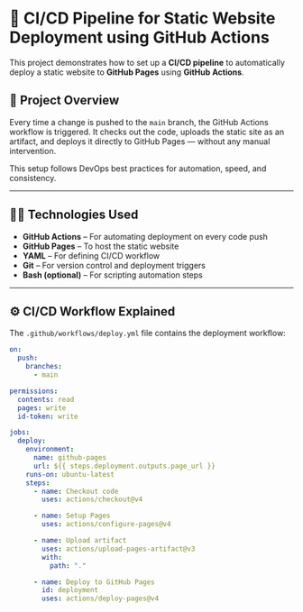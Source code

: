 # 🚀 CI/CD Pipeline for Static Website Deployment using GitHub Actions

This project demonstrates how to set up a **CI/CD pipeline** to automatically deploy a static website to **GitHub Pages** using **GitHub Actions**.

## 📌 Project Overview

Every time a change is pushed to the `main` branch, the GitHub Actions workflow is triggered. It checks out the code, uploads the static site as an artifact, and deploys it directly to GitHub Pages — without any manual intervention.

This setup follows DevOps best practices for automation, speed, and consistency.

---

## 🧑‍💻 Technologies Used

- **GitHub Actions** – For automating deployment on every code push
- **GitHub Pages** – To host the static website
- **YAML** – For defining CI/CD workflow
- **Git** – For version control and deployment triggers
- **Bash (optional)** – For scripting automation steps

---

## ⚙️ CI/CD Workflow Explained

The `.github/workflows/deploy.yml` file contains the deployment workflow:

```yaml
on:
  push:
    branches:
      - main

permissions:
  contents: read
  pages: write
  id-token: write

jobs:
  deploy:
    environment:
      name: github-pages
      url: ${{ steps.deployment.outputs.page_url }}
    runs-on: ubuntu-latest
    steps:
      - name: Checkout code
        uses: actions/checkout@v4

      - name: Setup Pages
        uses: actions/configure-pages@v4

      - name: Upload artifact
        uses: actions/upload-pages-artifact@v3
        with:
          path: "."

      - name: Deploy to GitHub Pages
        id: deployment
        uses: actions/deploy-pages@v4

